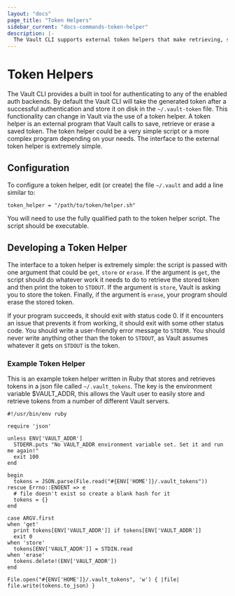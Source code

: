 ```yaml
---
layout: "docs"
page_title: "Token Helpers"
sidebar_current: "docs-commands-token-helper"
description: |-
  The Vault CLI supports external token helpers that make retrieving, setting and erasing tokens simpler to use.
---
```


# Token Helpers

The Vault CLI provides a built in tool for authenticating to any of the enabled auth backends. By default the Vault CLI will take the generated token after a successful authentication and store it on disk in the `~/.vault-token` file. This functionality can change in Vault via the use of a token helper. A token helper is an external program that Vault calls to save, retrieve or erase a saved token. The token helper could be a very simple script or a more complex program depending on your needs. The interface to the external token helper is extremely simple.

## Configuration

To configure a token helper, edit (or create) the file `~/.vault` and add a line similar to:

```
token_helper = "/path/to/token/helper.sh"
```

You will need to use the fully qualified path to the token helper script. The script should be executable.

## Developing a Token Helper

The interface to a token helper is extremely simple: the script is passed with one argument that could be `get`, `store` or `erase`. If the argument is `get`, the script should do whatever work it needs to do to retrieve the stored token and then print the token to `STDOUT`. If the argument is `store`, Vault is asking you to store the token. Finally, if the argument is `erase`, your program should erase the stored token.

If your program succeeds, it should exit with status code 0. If it encounters an issue that prevents it from working, it should exit with some other status code. You should write a user-friendly error message to `STDERR`. You should never write anything other than the token to `STDOUT`, as Vault assumes whatever it gets on `STDOUT` is the token.

### Example Token Helper

This is an example token helper written in Ruby that stores and retrieves tokens in a json file called `~/.vault_tokens`. The key is the environment variable $VAULT_ADDR, this allows the Vault user to easily store and retrieve tokens from a number of different Vault servers.

```
#!/usr/bin/env ruby

require 'json'

unless ENV['VAULT_ADDR']
  STDERR.puts "No VAULT_ADDR environment variable set. Set it and run me again!"
  exit 100
end

begin
  tokens = JSON.parse(File.read("#{ENV['HOME']}/.vault_tokens"))
rescue Errno::ENOENT => e
  # file doesn't exist so create a blank hash for it
  tokens = {}
end

case ARGV.first
when 'get'
  print tokens[ENV['VAULT_ADDR']] if tokens[ENV['VAULT_ADDR']]
  exit 0
when 'store'
  tokens[ENV['VAULT_ADDR']] = STDIN.read
when 'erase'
  tokens.delete!(ENV['VAULT_ADDR'])
end

File.open("#{ENV['HOME']}/.vault_tokens", 'w') { |file| file.write(tokens.to_json) }
```


